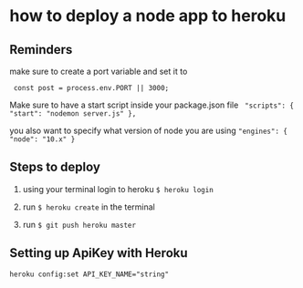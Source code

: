# how to deploy a node app to heroku 

## Reminders 

make sure to  create a port variable and set it to 

` const post = process.env.PORT || 3000;`

Make sure to have a start script inside your package.json file  ``` 
"scripts": {
    "start": "nodemon server.js"
  }, ```

you also want to specify what version of node you are using  ``` "engines": {
    "node": "10.x"
  } ```


  ## Steps to deploy 

  1. using your terminal login to heroku `$ heroku login`

  2. run `$ heroku create` in the terminal

  3. run `$ git push heroku master`


## Setting up ApiKey with Heroku

``` heroku config:set API_KEY_NAME="string" ```



